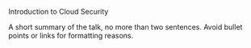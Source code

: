Introduction to Cloud Security

A short summary of the talk, no more than two sentences. Avoid bullet points or links for formatting reasons.
